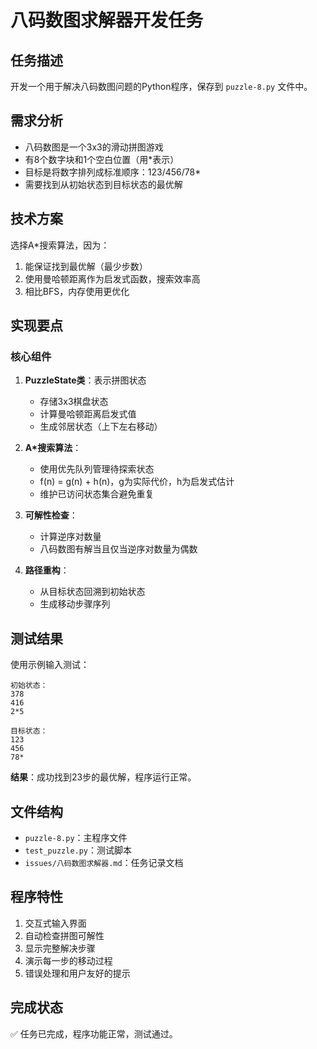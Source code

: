 # 八码数图求解器开发任务

## 任务描述
开发一个用于解决八码数图问题的Python程序，保存到 `puzzle-8.py` 文件中。

## 需求分析
- 八码数图是一个3x3的滑动拼图游戏
- 有8个数字块和1个空白位置（用*表示）
- 目标是将数字排列成标准顺序：123/456/78*
- 需要找到从初始状态到目标状态的最优解

## 技术方案
选择A*搜索算法，因为：
1. 能保证找到最优解（最少步数）
2. 使用曼哈顿距离作为启发式函数，搜索效率高
3. 相比BFS，内存使用更优化

## 实现要点

### 核心组件
1. **PuzzleState类**：表示拼图状态
   - 存储3x3棋盘状态
   - 计算曼哈顿距离启发式值
   - 生成邻居状态（上下左右移动）

2. **A*搜索算法**：
   - 使用优先队列管理待探索状态
   - f(n) = g(n) + h(n)，g为实际代价，h为启发式估计
   - 维护已访问状态集合避免重复

3. **可解性检查**：
   - 计算逆序对数量
   - 八码数图有解当且仅当逆序对数量为偶数

4. **路径重构**：
   - 从目标状态回溯到初始状态
   - 生成移动步骤序列

## 测试结果
使用示例输入测试：
```
初始状态：
378
416  
2*5

目标状态：
123
456
78*
```

**结果**：成功找到23步的最优解，程序运行正常。

## 文件结构
- `puzzle-8.py`：主程序文件
- `test_puzzle.py`：测试脚本
- `issues/八码数图求解器.md`：任务记录文档

## 程序特性
1. 交互式输入界面
2. 自动检查拼图可解性
3. 显示完整解决步骤
4. 演示每一步的移动过程
5. 错误处理和用户友好的提示

## 完成状态
✅ 任务已完成，程序功能正常，测试通过。
